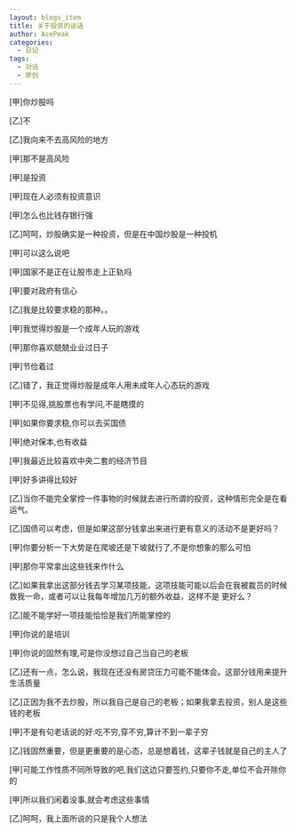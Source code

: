 ```yaml
---
layout: blogs_item
title: 关于投资的谈话
author: AcePeak
categories:
  - 日记
tags:
  - 对话
  - 原创
---
```


[甲]你炒股吗

[乙]不

[乙]我向来不去高风险的地方

[甲]那不是高风险

[甲]是投资

[甲]现在人必须有投资意识

[甲]怎么也比钱存银行强

[乙]呵呵，炒股确实是一种投资，但是在中国炒股是一种投机

[甲]可以这么说吧

[甲]国家不是正在让股市走上正轨吗

[甲]要对政府有信心

[乙]我是比较要求稳的那种。。

[甲]我觉得炒股是一个成年人玩的游戏

[甲]那你喜欢兢兢业业过日子

[甲]节俭着过

[乙]错了，我正觉得炒股是成年人用未成年人心态玩的游戏

[甲]不见得,挑股票也有学问,不是瞎摸的

[甲]如果你要求稳,你可以去买国债

[甲]绝对保本,也有收益

[甲]我最近比较喜欢中央二套的经济节目

[甲]好多讲得比较好

[乙]当你不能完全掌控一件事物的时候就去进行所谓的投资，这种情形完全是在看运气。

[乙]国债可以考虑，但是如果这部分钱拿出来进行更有意义的活动不是更好吗？

[甲]你要分析一下大势是在爬坡还是下坡就行了,不是你想象的那么可怕

[甲]那你平常拿出这些钱来作什么

[乙]如果我拿出这部分钱去学习某项技能，这项技能可能以后会在我被裁员的时候救我一命，或者可以让我每年增加几万的额外收益，这样不是
更好么？

[乙]能不能学好一项技能恰恰是我们所能掌控的

[甲]你说的是培训

[甲]你说的固然有理,可是你没想过自己当自己的老板

[乙]还有一点，怎么说，我现在还没有房贷压力可能不能体会。这部分钱用来提升生活质量

[乙]正因为我不去炒股，所以我自己是自己的老板；如果我拿去投资，别人是这些钱的老板

[甲]不是有句老话说的好:吃不穷,穿不穷,算计不到一辈子穷

[乙]钱固然重要，但是更重要的是心态，总是想着钱，这辈子钱就是自己的主人了

[甲]可能工作性质不同所导致的吧,我们这边只要签约,只要你不走,单位不会开除你的

[甲]所以我们闲着没事,就会考虑这些事情

[乙]呵呵，我上面所说的只是我个人想法
